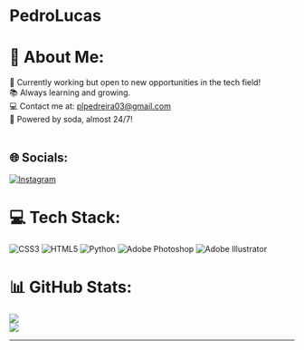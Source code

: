 # PedroLucas
# 💫 About Me:
🚀 Currently working but open to new opportunities in the tech field!<br>📚 Always learning and growing.<br>💻 Contact me at: plpedreira03@gmail.com<br>🥤 Powered by soda, almost 24/7!<br><br>


## 🌐 Socials:
[![Instagram](https://img.shields.io/badge/Instagram-%23E4405F.svg?logo=Instagram&logoColor=white)](https://www.instagram.com/plpedreira?utm_source=ig_web_button_share_sheet&igsh=ZDNlZDc0MzIxNw==) 

# 💻 Tech Stack:
![CSS3](https://img.shields.io/badge/css3-%231572B6.svg?style=for-the-badge&logo=css3&logoColor=white) ![HTML5](https://img.shields.io/badge/html5-%23E34F26.svg?style=for-the-badge&logo=html5&logoColor=white) ![Python](https://img.shields.io/badge/python-3670A0?style=for-the-badge&logo=python&logoColor=ffdd54) ![Adobe Photoshop](https://img.shields.io/badge/adobe%20photoshop-%2331A8FF.svg?style=for-the-badge&logo=adobe%20photoshop&logoColor=white) ![Adobe Illustrator](https://img.shields.io/badge/adobe%20illustrator-%23FF9A00.svg?style=for-the-badge&logo=adobe%20illustrator&logoColor=white)
# 📊 GitHub Stats:
![](https://github-readme-streak-stats.herokuapp.com/?user=plpedreira&theme=dark&hide_border=false)<br/>
![](https://github-readme-stats.vercel.app/api/top-langs/?username=plpedreira&theme=dark&hide_border=false&include_all_commits=true&count_private=true&layout=compact)

---


<!-- Proudly created with GPRM ( https://gprm.itsvg.in ) -->
